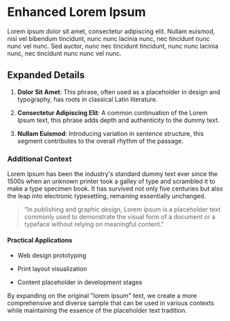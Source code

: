 # Enhanced Lorem Ipsum

Lorem ipsum dolor sit amet, consectetur adipiscing elit. Nullam euismod, nisi vel bibendum tincidunt, nunc nunc lacinia nunc, nec tincidunt nunc nunc vel nunc. Sed auctor, nunc nec tincidunt tincidunt, nunc nunc lacinia nunc, nec tincidunt nunc nunc vel nunc.

## Expanded Details

1. **Dolor Sit Amet**: This phrase, often used as a placeholder in design and typography, has roots in classical Latin literature.

2. **Consectetur Adipiscing Elit**: A common continuation of the Lorem Ipsum text, this phrase adds depth and authenticity to the dummy text.

3. **Nullam Euismod**: Introducing variation in sentence structure, this segment contributes to the overall rhythm of the passage.

### Additional Context

Lorem Ipsum has been the industry's standard dummy text ever since the 1500s when an unknown printer took a galley of type and scrambled it to make a type specimen book. It has survived not only five centuries but also the leap into electronic typesetting, remaining essentially unchanged.

> "In publishing and graphic design, Lorem ipsum is a placeholder text commonly used to demonstrate the visual form of a document or a typeface without relying on meaningful content."

#### Practical Applications

* Web design prototyping

* Print layout visualization

* Content placeholder in development stages

By expanding on the original "lorem ipsum" text, we create a more comprehensive and diverse sample that can be used in various contexts while maintaining the essence of the placeholder text tradition.
